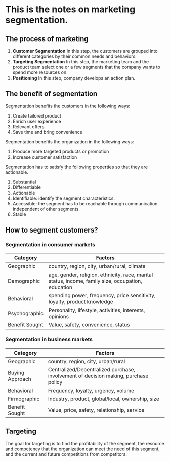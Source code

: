 # This is the notes on marketing segmentation.
## The process of marketing
1. **Customer Segmentation** In this step, the customers are grouped into different categories by their common needs and behaviors.
2. **Targeting Segmentation** In this step, the marketing team and the product team select one or a few segments that the company wants to spend more resources on.
3. **Positioning** In this step, company develops an action plan.
## The benefit of segmentation
Segmentation benefits the customers in the following ways:
1. Create tailored product
2. Enrich user experience
3. Relevant offers
4. Save time and bring convenience

Segmentation benefits the organization in the following ways:
1. Produce more targeted products or promotion
2. Increase customer satisfaction

Segmentation has to satisfy the following properties so that they are actionable.
1. Substantial
2. Differentiable
3. Actionable
4. Identifiable: identify the segment characteristics.
5. Accessible: the segment has to be reachable through communication independent of other segments.
6. Stable

## How to segment customers?
### Segmentation in consumer markets
|Category   |Factors   |
|---|---|
|Geographic   |country, region, city, urban/rural, climate   |
|Demographic   |age, gender, religion, ethnicity, race, marital status, income, family size, occupation, education   |
|Behavioral   |spending power, frequency, price sensitivity, loyalty, product knowledge   |
|Psychographic   |Personality, lifestyle, activities, interests, opinions   |
|Benefit Sought   |Value, safety, convenience, status    |

### Segmentation in business markets
|Category   |Factors   |
|---|---|
|Geographic   |country, region, city, urban/rural   |
|Buying Approach   |Centralized/Decentralized purchase, involvement of decision making, purchase policy   |
|Behavioral   |Frequency, loyalty, urgency, volume   |
|Firmographic   |Industry, product, global/local, ownership, size   |
|Benefit Sought   |Value, price, safety, relationship, service   |


## Targeting
The goal for targeting is to find the profitability of the segment, the resource and competency that the organization can meet the need of this segment, and the current and future competitions from competitors.
